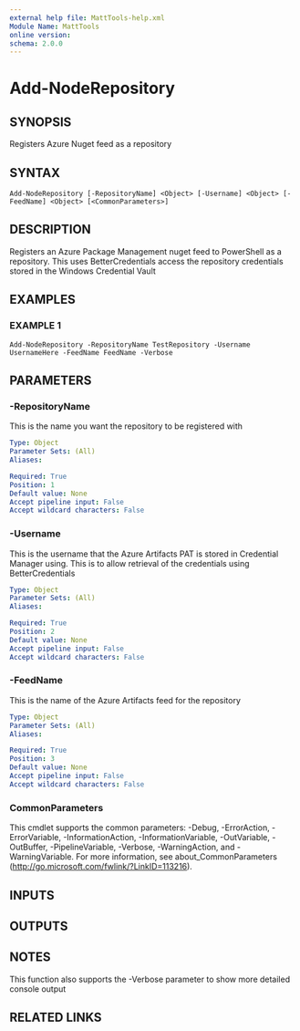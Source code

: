 ```yaml
---
external help file: MattTools-help.xml
Module Name: MattTools
online version:
schema: 2.0.0
---
```


# Add-NodeRepository

## SYNOPSIS
Registers Azure Nuget feed as a repository

## SYNTAX

```
Add-NodeRepository [-RepositoryName] <Object> [-Username] <Object> [-FeedName] <Object> [<CommonParameters>]
```

## DESCRIPTION
Registers an Azure Package Management nuget feed to PowerShell as a repository.
This uses BetterCredentials access the repository credentials stored in the Windows Credential Vault

## EXAMPLES

### EXAMPLE 1
```
Add-NodeRepository -RepositoryName TestRepository -Username UsernameHere -FeedName FeedName -Verbose
```

## PARAMETERS

### -RepositoryName
This is the name you want the repository to be registered with

```yaml
Type: Object
Parameter Sets: (All)
Aliases:

Required: True
Position: 1
Default value: None
Accept pipeline input: False
Accept wildcard characters: False
```

### -Username
This is the username that the Azure Artifacts PAT is stored in Credential Manager using.
This is to allow retrieval of the credentials using BetterCredentials

```yaml
Type: Object
Parameter Sets: (All)
Aliases:

Required: True
Position: 2
Default value: None
Accept pipeline input: False
Accept wildcard characters: False
```

### -FeedName
This is the name of the Azure Artifacts feed for the repository

```yaml
Type: Object
Parameter Sets: (All)
Aliases:

Required: True
Position: 3
Default value: None
Accept pipeline input: False
Accept wildcard characters: False
```

### CommonParameters
This cmdlet supports the common parameters: -Debug, -ErrorAction, -ErrorVariable, -InformationAction, -InformationVariable, -OutVariable, -OutBuffer, -PipelineVariable, -Verbose, -WarningAction, and -WarningVariable.
For more information, see about_CommonParameters (http://go.microsoft.com/fwlink/?LinkID=113216).

## INPUTS

## OUTPUTS

## NOTES
This function also supports the -Verbose parameter to show more detailed console output

## RELATED LINKS

